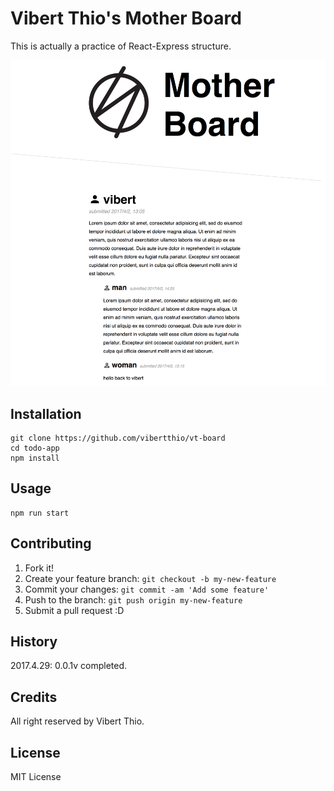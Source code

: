 # Vibert Thio's Mother Board

This is actually a practice of React-Express structure.

![demo of front-end - 2](https://github.com/vibertthio/vt-board/blob/master/public/images/demo2.png)

## Installation

```
git clone https://github.com/vibertthio/vt-board
cd todo-app
npm install
```

## Usage

```
npm run start
```

## Contributing

1. Fork it!
2. Create your feature branch: `git checkout -b my-new-feature`
3. Commit your changes: `git commit -am 'Add some feature'`
4. Push to the branch: `git push origin my-new-feature`
5. Submit a pull request :D

## History

2017.4.29: 0.0.1v completed.

## Credits

All right reserved by Vibert Thio.

## License
MIT License
